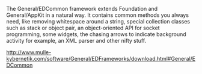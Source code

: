 The General/EDCommon framework extends Foundation and General/AppKit in a natural way. It contains common methods you always need, like removing whitespace around a string, special collection classes such as stack or object pair, an object-oriented API for socket programming, some widgets, the chasing arrows to indicate background activity for example, an XML parser and other nifty stuff.

http://www.mulle-kybernetik.com/software/General/EDFrameworks/download.html#General/EDCommon
